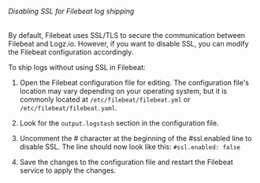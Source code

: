 ###### Disabling SSL for Filebeat log shipping

By default, Filebeat uses SSL/TLS to secure the communication between Filebeat and Logz.io. However, if you want to disable SSL, you can modify the Filebeat configuration accordingly.

To ship logs without using SSL in Filebeat:

1. Open the Filebeat configuration file for editing. The configuration file's location may vary depending on your operating system, but it is commonly located at `/etc/filebeat/filebeat.yml` or `/etc/filebeat/filebeat.yaml`.

2. Look for the `output.logstash` section in the configuration file.

3. Uncomment the # character at the beginning of the #ssl.enabled line to disable SSL. The line should now look like this:
  `#ssl.enabled: false`

4. Save the changes to the configuration file and restart the Filebeat service to apply the changes.